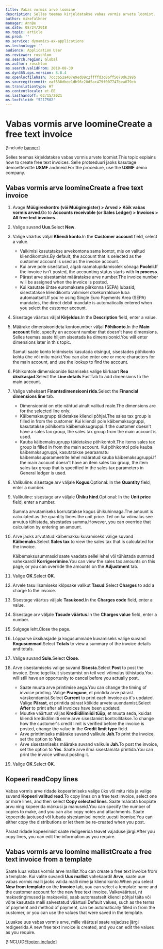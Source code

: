 ```yaml
---
title: Vabas vormis arve loomine
description: Selles teemas kirjeldatakse vabas vormis arvete loomist.
author: mikefalkner
manager: AnnBe
ms.date: 08/24/2018
ms.topic: article
ms.prod: ''
ms.service: dynamics-ax-applications
ms.technology: ''
audience: Application User
ms.reviewer: roschlom
ms.search.region: Global
ms.author: roschlom
ms.search.validFrom: 2018-08-30
ms.dyn365.ops.version: 8.0.4
ms.openlocfilehash: 7ccc652a407e9ed09c2ffffd3c86ff5070d6399b
ms.sourcegitcommit: eaf330dbee1db96c20d5ac479f007747bea079eb
ms.translationtype: HT
ms.contentlocale: et-EE
ms.lasthandoff: 02/15/2021
ms.locfileid: "5217502"
---
```

# <a name="create-a-free-text-invoice"></a><span data-ttu-id="eba7e-103">Vabas vormis arve loomine</span><span class="sxs-lookup"><span data-stu-id="eba7e-103">Create a free text invoice</span></span>

[!include [banner](../includes/banner.md)]

<span data-ttu-id="eba7e-104">Selles teemas kirjeldatakse vabas vormis arvete loomist.</span><span class="sxs-lookup"><span data-stu-id="eba7e-104">This topic explains how to create free text invoices.</span></span> <span data-ttu-id="eba7e-105">Selle protseduuri jaoks kasutage demoettevõtte **USMF** andmeid.</span><span class="sxs-lookup"><span data-stu-id="eba7e-105">For the procedure, use the **USMF** demo company.</span></span>

## <a name="create-a-free-text-invoice"></a><span data-ttu-id="eba7e-106">Vabas vormis arve loomine</span><span class="sxs-lookup"><span data-stu-id="eba7e-106">Create a free text invoice</span></span>

1. <span data-ttu-id="eba7e-107">Avage **Müügireskontro (või Müügiregister) \> Arved \> Kõik vabas vormis arved**.</span><span class="sxs-lookup"><span data-stu-id="eba7e-107">Go to **Accounts receivable (or Sales Ledger) \> Invoices \> All free text invoices**.</span></span>
2. <span data-ttu-id="eba7e-108">Valige suvand **Uus**.</span><span class="sxs-lookup"><span data-stu-id="eba7e-108">Select **New**.</span></span>
3. <span data-ttu-id="eba7e-109">Valige väärtus väljal **Kliendi konto**.</span><span class="sxs-lookup"><span data-stu-id="eba7e-109">In the **Customer account** field, select a value.</span></span>

    * <span data-ttu-id="eba7e-110">Vaikimisi kasutatakse arvekontona sama kontot, mis on valitud kliendikontoks.</span><span class="sxs-lookup"><span data-stu-id="eba7e-110">By default, the account that is selected as the customer account is used as the invoice account.</span></span>
    * <span data-ttu-id="eba7e-111">Kui arve pole sisestatud, algab raamatupidamisolek sõnaga **Pooleli**.</span><span class="sxs-lookup"><span data-stu-id="eba7e-111">If the invoice isn't posted, the accounting status starts with **In process**.</span></span>
    * <span data-ttu-id="eba7e-112">Pärast arve sisestamist määratakse arve number.</span><span class="sxs-lookup"><span data-stu-id="eba7e-112">The invoice number will be assigned when the invoice is posted.</span></span>
    * <span data-ttu-id="eba7e-113">Kui kasutate ühtse euromaksete piirkonna (SEPA) lubasid, sisestatakse kliendikonto valimisel otsekorralduse luba automaatselt.</span><span class="sxs-lookup"><span data-stu-id="eba7e-113">If you're using Single Euro Payments Area (SEPA) mandates, the direct debit mandate is automatically entered when you select the customer account.</span></span>

4. <span data-ttu-id="eba7e-114">Sisestage väärtus väljal **Kirjeldus**.</span><span class="sxs-lookup"><span data-stu-id="eba7e-114">In the **Description** field, enter a value.</span></span>
5. <span data-ttu-id="eba7e-115">Määrake dimensioonideta kontonumber väljal **Põhikonto**.</span><span class="sxs-lookup"><span data-stu-id="eba7e-115">In the **Main account** field, specify an account number that doesn't have dimensions.</span></span> <span data-ttu-id="eba7e-116">Selles teemas saate hiljem sisestada ka dimensioonid.</span><span class="sxs-lookup"><span data-stu-id="eba7e-116">You will enter dimensions later in this topic.</span></span>

    <span data-ttu-id="eba7e-117">Samuti saate konto leidmiseks kasutada otsingut, sisestades põhikonto kohta ühe või mitu märki.</span><span class="sxs-lookup"><span data-stu-id="eba7e-117">You can also enter one or more characters for the main account, and use the lookup to find the account.</span></span>

6. <span data-ttu-id="eba7e-118">Põhikontole dimensioonide lisamiseks valige kiirkaart **Rea üksikasjad**.</span><span class="sxs-lookup"><span data-stu-id="eba7e-118">Select the **Line details** FastTab to add dimensions to the main account.</span></span>
7. <span data-ttu-id="eba7e-119">Valige vahekaart **Finantsdimensiooni rida**.</span><span class="sxs-lookup"><span data-stu-id="eba7e-119">Select the **Financial dimensions line** tab.</span></span>

    * <span data-ttu-id="eba7e-120">Dimensioonid on ette nähtud ainult valitud reale.</span><span class="sxs-lookup"><span data-stu-id="eba7e-120">The dimensions are for the selected line only.</span></span>
    * <span data-ttu-id="eba7e-121">Käibemaksugrupp täidetakse kliendi põhjal.</span><span class="sxs-lookup"><span data-stu-id="eba7e-121">The sales tax group is filled in from the customer.</span></span> <span data-ttu-id="eba7e-122">Kui kliendil pole käibemaksugruppi, kasutatakse põhikonto käibemaksugruppi.</span><span class="sxs-lookup"><span data-stu-id="eba7e-122">If the customer doesn't have a sales tax group, the sales tax group from the main account is used.</span></span>
    * <span data-ttu-id="eba7e-123">Kauba käibemaksugrupp täidetakse põhikontolt.</span><span class="sxs-lookup"><span data-stu-id="eba7e-123">The items sales tax group is filled in from the main account.</span></span> <span data-ttu-id="eba7e-124">Kui põhikontol pole kauba käibemaksugruppi, kasutatakse pearaamatu käibemaksuparameetrite lehel määratud kauba käibemaksugruppi.</span><span class="sxs-lookup"><span data-stu-id="eba7e-124">If the main account doesn't have an item sales tax group, the item sales tax group that is specified in the sales tax parameters in General ledger is used.</span></span>

8. <span data-ttu-id="eba7e-125">Valikuline: sisestage arv väljale **Kogus**.</span><span class="sxs-lookup"><span data-stu-id="eba7e-125">Optional: In the **Quantity** field, enter a number.</span></span>
9. <span data-ttu-id="eba7e-126">Valikuline: sisestage arv väljale **Ühiku hind**.</span><span class="sxs-lookup"><span data-stu-id="eba7e-126">Optional: In the **Unit price** field, enter a number.</span></span>

    <span data-ttu-id="eba7e-127">Summa arvutamiseks korrutatakse kogus ühikuhinnaga.</span><span class="sxs-lookup"><span data-stu-id="eba7e-127">The amount is calculated as the quantity times the unit price.</span></span> <span data-ttu-id="eba7e-128">Teil on ka võimalus see arvutus tühistada, sisestades summa.</span><span class="sxs-lookup"><span data-stu-id="eba7e-128">However, you can override that calculation by entering an amount.</span></span>

10. <span data-ttu-id="eba7e-129">Arve jaoks arvutatud käibemaksu kuvamiseks valige suvand **Käibemaks**.</span><span class="sxs-lookup"><span data-stu-id="eba7e-129">Select **Sales tax** to view the sales tax that is calculated for the invoice.</span></span>

    <span data-ttu-id="eba7e-130">Käibemaksusummasid saate vaadata sellel lehel või tühistada summad vahekaardil **Korrigeerimine**.</span><span class="sxs-lookup"><span data-stu-id="eba7e-130">You can view the sales tax amounts on this page, or you can override the amounts on the **Adjustment** tab.</span></span>

11. <span data-ttu-id="eba7e-131">Valige **OK**.</span><span class="sxs-lookup"><span data-stu-id="eba7e-131">Select **OK**.</span></span>
12. <span data-ttu-id="eba7e-132">Arvele tasu lisamiseks klõpsake valikut **Tasud**.</span><span class="sxs-lookup"><span data-stu-id="eba7e-132">Select **Charges** to add a charge to the invoice.</span></span>
13. <span data-ttu-id="eba7e-133">Sisestage väärtus väljale **Tasukood**.</span><span class="sxs-lookup"><span data-stu-id="eba7e-133">In the **Charges code** field, enter a value.</span></span>
14. <span data-ttu-id="eba7e-134">Sisestage arv väljale **Tasude väärtus**.</span><span class="sxs-lookup"><span data-stu-id="eba7e-134">In the **Charges value** field, enter a number.</span></span>
15. <span data-ttu-id="eba7e-135">Sulgege leht.</span><span class="sxs-lookup"><span data-stu-id="eba7e-135">Close the page.</span></span>
16. <span data-ttu-id="eba7e-136">Lõpparve üksikasjade ja kogusummade kuvamiseks valige suvand **Kogusummad**.</span><span class="sxs-lookup"><span data-stu-id="eba7e-136">Select **Totals** to view a summary of the invoice details and totals.</span></span>
17. <span data-ttu-id="eba7e-137">Valige suvand **Sule**.</span><span class="sxs-lookup"><span data-stu-id="eba7e-137">Select **Close**.</span></span>
18. <span data-ttu-id="eba7e-138">Arve sisestamiseks valige suvand **Sisesta**.</span><span class="sxs-lookup"><span data-stu-id="eba7e-138">Select **Post** to post the invoice.</span></span> <span data-ttu-id="eba7e-139">Enne tegelikult sisestamist on teil veel võimalus tühistada.</span><span class="sxs-lookup"><span data-stu-id="eba7e-139">You will still have an opportunity to cancel before you actually post.</span></span>

    * <span data-ttu-id="eba7e-140">Saate muuta arve printimise aega.</span><span class="sxs-lookup"><span data-stu-id="eba7e-140">You can change the timing of invoice printing.</span></span> <span data-ttu-id="eba7e-141">Valige **Praegune**, et printida arve pärast värskendamist.</span><span class="sxs-lookup"><span data-stu-id="eba7e-141">Select **Current** to print each invoice as it's updated.</span></span> <span data-ttu-id="eba7e-142">Valige **Pärast**, et printida pärast kõikide arvete uuendamist.</span><span class="sxs-lookup"><span data-stu-id="eba7e-142">Select **After** to print after all invoices have been updated.</span></span>
    * <span data-ttu-id="eba7e-143">Muutke väärtust väljas **Krediidilimiidi tüüp**, et muuta seda, kuidas kliendi krediidilimiiti enne arve sisestamist kontrollitakse.</span><span class="sxs-lookup"><span data-stu-id="eba7e-143">To change how the customer's credit limit is verified before the invoice is posted, change the value in the **Credit limit type** field.</span></span>
    * <span data-ttu-id="eba7e-144">Arve printimiseks määrake suvand valikule **Jah**.</span><span class="sxs-lookup"><span data-stu-id="eba7e-144">To print the invoice, set the option to **Yes**.</span></span>
    * <span data-ttu-id="eba7e-145">Arve sisestamiseks määrake suvand valikule **Jah**.</span><span class="sxs-lookup"><span data-stu-id="eba7e-145">To post the invoice, set the option to **Yes**.</span></span> <span data-ttu-id="eba7e-146">Saate arve ilma sisestamata printida.</span><span class="sxs-lookup"><span data-stu-id="eba7e-146">You can print the invoice without posting it.</span></span>

19. <span data-ttu-id="eba7e-147">Valige **OK**.</span><span class="sxs-lookup"><span data-stu-id="eba7e-147">Select **OK**.</span></span>

## <a name="copy-lines"></a><span data-ttu-id="eba7e-148">Kopeeri read</span><span class="sxs-lookup"><span data-stu-id="eba7e-148">Copy lines</span></span>
<span data-ttu-id="eba7e-149">Vabas vormis arve ridade kopeerimiseks valige üks või mitu rida ja valige suvand **Kopeeri valitud read**.</span><span class="sxs-lookup"><span data-stu-id="eba7e-149">To copy lines on a free text invoice, select one or more lines, and then select **Copy selected lines**.</span></span> <span data-ttu-id="eba7e-150">Saate määrata koopiate arvu ning kopeerida märkusi ja manuseid.</span><span class="sxs-lookup"><span data-stu-id="eba7e-150">You can specify the number of copies to make, and you can also copy notes and attachments.</span></span> <span data-ttu-id="eba7e-151">Saate kopeerida jaotused või lubada sisestamisel nende uuesti loomise.</span><span class="sxs-lookup"><span data-stu-id="eba7e-151">You can either copy the distributions or let them be re-created when you post.</span></span>

<span data-ttu-id="eba7e-152">Pärast ridade kopeerimist saate redigeerida teavet vajaduse järgi.</span><span class="sxs-lookup"><span data-stu-id="eba7e-152">After you copy lines, you can edit the information as you require.</span></span>

## <a name="create-a-free-text-invoice-from-a-template"></a><span data-ttu-id="eba7e-153">Vabas vormis arve loomine mallist</span><span class="sxs-lookup"><span data-stu-id="eba7e-153">Create a free text invoice from a template</span></span>
<span data-ttu-id="eba7e-154">Saate luua vabas vormis arve mallist.</span><span class="sxs-lookup"><span data-stu-id="eba7e-154">You can create a free text invoice from a template.</span></span> <span data-ttu-id="eba7e-155">Kui valite suvandi **Uus mallist** vahekaardil **Arve**, saate uue vabas vormis malli jaoks valida malli nime ja kliendikonto.</span><span class="sxs-lookup"><span data-stu-id="eba7e-155">When you select **New from template** on the **Invoice** tab, you can select a template name and the customer account for the new free text invoice.</span></span> <span data-ttu-id="eba7e-156">Vaikeväärtusi, nt maksetingimused ja makseviisi, saab automaatselt kliendi põhjal täita või võite kasutada malli salvestatud väärtusi.</span><span class="sxs-lookup"><span data-stu-id="eba7e-156">Default values, such as the terms of payment and method of payment, can be automatically filled in from the customer, or you can use the values that were saved in the template.</span></span>

<span data-ttu-id="eba7e-157">Luuakse uus vabas vormis arve, mille väärtusi saate vajaduse järgi redigeerida.</span><span class="sxs-lookup"><span data-stu-id="eba7e-157">A new free text invoice is created, and you can edit the values as you require.</span></span>


[!INCLUDE[footer-include](../../includes/footer-banner.md)]